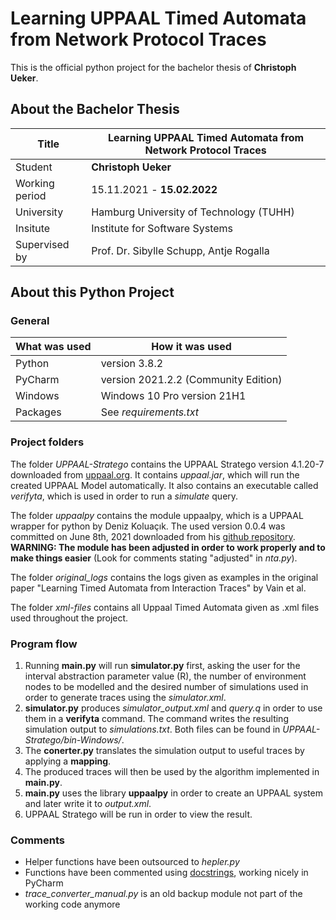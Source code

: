 # Learning UPPAAL Timed Automata from Network Protocol Traces
This is the official python project for the bachelor thesis of **Christoph Ueker**.

## About the Bachelor Thesis
| Title | Learning UPPAAL Timed Automata from Network Protocol Traces
| --- | --- |
| Student | **Christoph Ueker**
| Working period | 15.11.2021 - **15.02.2022**
| University | Hamburg University of Technology (TUHH)
| Insitute | Institute for Software Systems
| Supervised by | Prof. Dr. Sibylle Schupp, Antje Rogalla

## About this Python Project
### General
| What was used | How it was used
| --- | --- |
| Python  | version 3.8.2
| PyCharm | version 2021.2.2 (Community Edition)
| Windows | Windows 10 Pro version 21H1
| Packages| See _requirements.txt_

### Project folders
The folder _UPPAAL-Stratego_ contains the UPPAAL Stratego version 4.1.20-7 downloaded from [uppaal.org](https://uppaal.org/downloads/).
It contains _uppaal.jar_, which will run the created UPPAAL Model automatically. It also contains an executable called _verifyta_,
which is used in order to run a _simulate_ query.

The folder _uppaalpy_ contains the module uppaalpy, which is a UPPAAL wrapper for python by Deniz Koluaçık.
The used version 0.0.4 was committed on June 8th, 2021 downloaded from his [github repository](https://github.com/koluacik/uppaal-py).
**WARNING: The module has been adjusted in order to work properly and to make things easier**
(Look for comments stating "adjusted" in _nta.py_).

The folder _original_logs_ contains the logs given as examples in the original paper "Learning Timed Automata from Interaction Traces"
by Vain et al.

The folder _xml-files_ contains all Uppaal Timed Automata given as .xml files used throughout the project.

### Program flow
1. Running **main.py** will run **simulator.py** first, asking the user for the interval abstraction parameter value (R), the number of environment nodes to be modelled
and the desired number of simulations used in order to generate traces using the _simulator.xml_.
2. **simulator.py** produces _simulator_output.xml_ and _query.q_ in order to use them in a **verifyta** command. The
command writes the resulting simulation output to _simulations.txt_. Both files can be found in _UPPAAL-Stratego/bin-Windows/_.
3. The **conerter.py** translates the simulation output to useful traces by applying a **mapping**.
4. The produced traces will then be used by the algorithm implemented in **main.py**.
5. **main.py** uses the library **uppaalpy** in order to create an UPPAAL system and later write it to _output.xml_.
6. UPPAAL Stratego will be run in order to view the result.

### Comments
- Helper functions have been outsourced to _hepler.py_
- Functions have been commented using [docstrings](https://www.jetbrains.com/help/pycharm/using-docstrings-to-specify-types.html), working nicely in PyCharm
- _trace_converter_manual.py_ is an old backup module not part of the working code anymore
